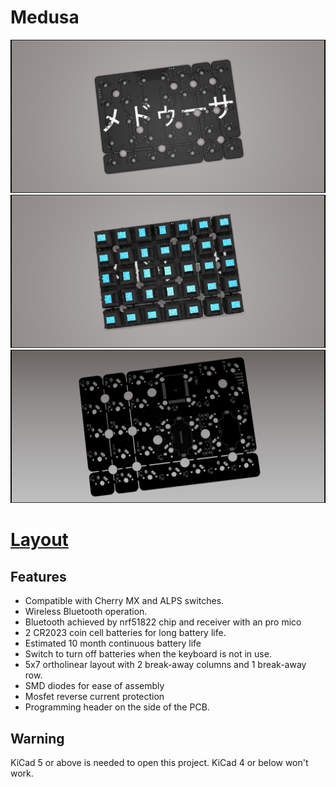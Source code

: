 # Medusa


![Frontside Render](https://raw.githubusercontent.com/Gtrx0/Medusa/master/Renders/Front_Unpopulated.png?token=Anj1gDvVpb9Dt8Z8Zj3Az4azN7Fm_8hTks5bm9WJwA%3D%3D)
![Frontside Render](https://raw.githubusercontent.com/Gtrx0/Medusa/master/Renders/Front_Populated.png?token=Anj1gKOF0V-bQ4FAJpdgh4az-jB0kwmaks5bm9W1wA%3D%3D)
![Backside Render](https://raw.githubusercontent.com/Gtrx0/Medusa/master/Renders/Back_Populated.png?token=Anj1gDkdHDR2uW7Y8x4mqv1JfdSNpmVCks5bm9VewA%3D%3D)
# [Layout](http://www.keyboard-layout-editor.com/##@@_a:7%3B&=&=&=&=&=&=&=%3B&@=&=&=&=&=&=&=%3B&@=&=&=&=&=&=&=%3B&@=&=&=&=&=&=&=%3B&@=&=&=&=&=&=&=)

## Features
* Compatible with Cherry MX and ALPS switches.
* Wireless Bluetooth operation.
* Bluetooth achieved by nrf51822 chip and receiver with an pro mico
* 2 CR2023 coin cell batteries for long battery life. 
* Estimated 10 month continuous battery life
* Switch to turn off batteries when the keyboard is not in use.
* 5x7 ortholinear layout with 2 break-away columns and 1 break-away row.
* SMD diodes for ease of assembly
* Mosfet reverse current protection
* Programming header on the side of the PCB.

## Warning
KiCad 5 or above is needed to open this project. KiCad 4 or below won't work.
